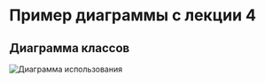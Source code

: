 # Пример диаграммы с лекции 4

## Диаграмма классов

![Диаграмма использования](http://www.plantuml.com/plantuml/proxy?cache=no&src=https://github.com/is-uml-y25/lectures/raw/main/lecture-04/classes.puml)
